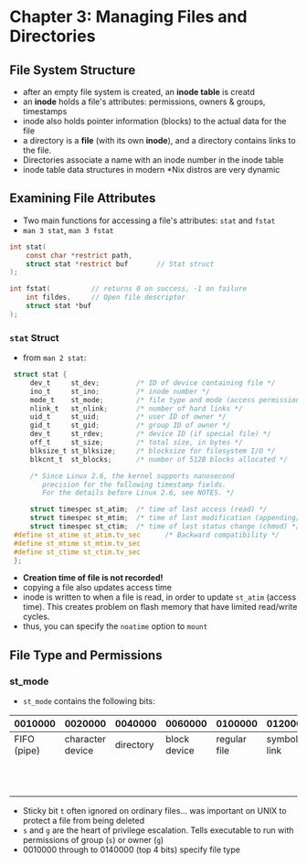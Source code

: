 # Chapter 3: Managing Files and Directories

## File System Structure
- after an empty file system is created, an **inode table** is creatd
- an **inode** holds a file's attributes: permissions, owners & groups, timestamps
- inode also holds pointer information (blocks) to the actual data for the file
- a directory is a **file** (with its own **inode**), and a directory contains links to the file.
- Directories associate a name with an inode number in the inode table
- inode table data structures in modern *Nix distros are very dynamic

## Examining File Attributes
- Two main functions for accessing a file's attributes: `stat` and `fstat`
- `man 3 stat`, `man 3 fstat`
```c
int stat(
    const char *restrict path,
    struct stat *restrict buf       // Stat struct
);

int fstat(          // returns 0 on success, -1 on failure
    int fildes,     // Open file descriptor
    struct stat *buf
);
```

### `stat` Struct
- from `man 2 stat`:
```c
 struct stat {
     dev_t     st_dev;         /* ID of device containing file */
     ino_t     st_ino;         /* inode number */
     mode_t    st_mode;        /* file type and mode (access permissions r-w-x) */
     nlink_t   st_nlink;       /* number of hard links */
     uid_t     st_uid;         /* user ID of owner */
     gid_t     st_gid;         /* group ID of owner */
     dev_t     st_rdev;        /* device ID (if special file) */
     off_t     st_size;        /* total size, in bytes */
     blksize_t st_blksize;     /* blocksize for filesystem I/O */
     blkcnt_t  st_blocks;      /* number of 512B blocks allocated */

     /* Since Linux 2.6, the kernel supports nanosecond
        precision for the following timestamp fields.
        For the details before Linux 2.6, see NOTES. */

     struct timespec st_atim;  /* time of last access (read) */
     struct timespec st_mtim;  /* time of last modification (appending/rewriting file) */
     struct timespec st_ctim;  /* time of last status change (chmod) */
 #define st_atime st_atim.tv_sec      /* Backward compatibility */
 #define st_mtime st_mtim.tv_sec
 #define st_ctime st_ctim.tv_sec
 };
```
- **Creation time of file is not recorded!**
- copying a file also updates access time
- inode is written to when a file is read, in order to update `st_atim` (access time). This creates problem on flash memory that have limited read/write cycles.
- thus, you can specify the `noatime` option to `mount`

## File Type and Permissions
### st_mode 
- `st_mode` contains the following bits:

0010000 | 0020000 | 0040000 | 0060000 | 0100000 | 0120000 | 0140000 | s | g | t | r, w , x | r , w , x | r , w , x |
--- | --- | --- | --- | --- | --- | --- | --- | --- | --- | --- | --- | --- |
FIFO (pipe) | character device | directory | block device | regular file | symbolic link | socket | set UID | set GID | Sticky bit | Owner permissions | Group permissions | Other permissions
| | | | | | | | S_ISUID | S_ISGID | S_ISVTX | S_IRUSR, S_IWUSR, S_IXUSR | S_IWGRP, S_IRGRP S_IXGRP | S_IROTH, S_IWOTH, S_IXOTH
- Sticky bit `t` often ignored on ordinary files... was important on UNIX to protect a file from being deleted
- `s` and `g` are the heart of privilege escalation. Tells executable to run with permissions of group (`s`) or owner (`g`)
- 0010000 through to 0140000 (top 4 bits) specify file type